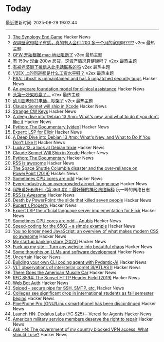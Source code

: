 # Today

最近更新时间: 2025-08-29 19:02:44

--- 
1. [The Synology End Game](https://lowendbox.com/blog/they-used-to-be-good-but-now-theyve-turned-to-evil-the-synology-end-game/) Hacker News
2. [观隔壁宽带帖子有感，真的有人会付 200 多一个月的宽带吗????](https://www.v2ex.com/t/1155739) v2ex 最热主题
3. [GFW 开始根据 mac 地址阻断了](https://www.v2ex.com/t/1155738) v2ex 最热主题
4. [有 150w 现金 200w 房贷，这资产情况算健康吗？](https://www.v2ex.com/t/1155721) v2ex 最热主题
5. [有被老婆删了微信从此电话联系的吗](https://www.v2ex.com/t/1155715) v2ex 最热主题
6. [V2EX 上的同道都是什么工资水平呀？](https://www.v2ex.com/t/1155706) v2ex 最热主题
7. [PSA: Libxslt is unmaintained and has 5 unpatched security bugs](https://vuxml.freebsd.org/freebsd/b0a3466f-5efc-11f0-ae84-99047d0a6bcc.html) Hacker News
8. [An eyecare foundation model for clinical assistance](https://www.nature.com/articles/s41591-025-03900-7) Hacker News
9. [头第一吵架吵赢了...](https://www.v2ex.com/t/1155712) v2ex 最热主题
10. [幼儿园老师打电话，吵架了](https://www.v2ex.com/t/1155696) v2ex 最热主题
11. [Claude Sonnet will ship in Xcode](https://developer.apple.com/documentation/xcode-release-notes/xcode-26-release-notes) Hacker News
12. [Strange CW Keys](https://sites.google.com/site/oh6dccw/strangecwkeys) Hacker News
13. [A deep dive into Debian 13 /tmp: What's new, and what to do if you don't like it](https://lowendbox.com/blog/a-deep-dive-into-debian-13s-tmp-whats-new-and-what-to-do-if-you-dont-like-it/) Hacker News
14. [Python: The Documentary [video]](https://www.youtube.com/watch?v=GfH4QL4VqJ0) Hacker News
15. [Expert: LSP for Elixir](https://github.com/elixir-lang/expert) Hacker News
16. [A Deep Dive into Debian 13 /tmp: What's New, and What to Do If You Don't Like It](https://lowendbox.com/blog/a-deep-dive-into-debian-13s-tmp-whats-new-and-what-to-do-if-you-dont-like-it/) Hacker News
17. [Lucky 13: a look at Debian trixie](https://lwn.net/Articles/1033474/) Hacker News
18. [Claude Sonnet Will Ship in Xcode](https://developer.apple.com/documentation/xcode-release-notes/xcode-26-release-notes) Hacker News
19. [Python: The Documentary](https://lwn.net/Articles/1035537/) Hacker News
20. [RSS is awesome](https://evanverma.com/rss-is-awesome) Hacker News
21. [The Space Shuttle Columbia disaster and the over-reliance on PowerPoint (2019)](https://mcdreeamiemusings.com/blog/2019/4/13/gsux1h6bnt8lqjd7w2t2mtvfg81uhx) Hacker News
22. [Sometimes CPU cores are odd](https://anubis.techaro.lol/blog/2025/cpu-core-odd/) Hacker News
23. [Every industry is an overcrowded airport lounge now](https://quoththeraven.substack.com/p/every-industry-is-an-overcrowded) Hacker News
24. [科技爱好者周刊（第 363 期）：最好懂的神经网络解释](http://www.ruanyifeng.com/blog/2025/08/weekly-issue-363.html) 阮一峰的网络日志
25. [RSS Is Awesome](https://evanverma.com/rss-is-awesome) Hacker News
26. [Death by PowerPoint: the slide that killed seven people](https://mcdreeamiemusings.com/blog/2019/4/13/gsux1h6bnt8lqjd7w2t2mtvfg81uhx) Hacker News
27. [Rupert's Property](https://johncarlosbaez.wordpress.com/2025/08/28/a-polyhedron-without-ruperts-property/) Hacker News
28. [Expert LSP the official language server implementation for Elixir](https://github.com/elixir-lang/expert) Hacker News
29. [Sometimes CPU cores are odd – Anubis](https://anubis.techaro.lol/blog/2025/cpu-core-odd/) Hacker News
30. [Speed-coding for the 6502 – a simple example](https://www.colino.net/wordpress/en/archives/2025/08/28/speed-coding-for-the-6502-a-simple-example/) Hacker News
31. [You no longer need JavaScript: an overview of what makes modern CSS so awesome](https://lyra.horse/blog/2025/08/you-dont-need-js/) Hacker News
32. [My startup banking story (2023)](https://mitchellh.com/writing/my-startup-banking-story) Hacker News
33. [Fuck up my site – Turn any website into beautiful chaos](https://www.fuckupmysite.com/?url=https%3A%2F%2Fnews.ycombinator.com&torchCursor=true&comicSans=true&fakeCursors=true&peskyFly=true) Hacker News
34. [Some thoughts on LLMs and software development](https://martinfowler.com/articles/202508-ai-thoughts.html) Hacker News
35. [Uncertain<T>](https://nshipster.com/uncertainty/) Hacker News
36. [Building your own CLI coding agent with Pydantic-AI](https://martinfowler.com/articles/build-own-coding-agent.html) Hacker News
37. [VLT observations of interstellar comet 3I/ATLAS II](https://arxiv.org/abs/2508.18382) Hacker News
38. [There Goes the American Muscle Car](https://thedispatch.com/article/dodge-challenger-muscle-cars/) Hacker News
39. [RFC 8594: The Sunset HTTP Header Field (2019)](https://datatracker.ietf.org/doc/html/rfc8594) Hacker News
40. [Web Bot Auth](https://developers.cloudflare.com/bots/reference/bot-verification/web-bot-auth/) Hacker News
41. [Spiped – secure pipe for SSH, SMTP, etc.](https://www.tarsnap.com/spiped.html) Hacker News
42. [Colleges see significant drop in international students as fall semester begins](https://text.npr.org/nx-s1-5498669) Hacker News
43. [PinePhone Pro [GNU/Linux smartphone] has been discontinued](https://social.treehouse.systems/@pine64/115027515081143369) Hacker News
44. [Launch HN: Dedalus Labs (YC S25) – Vercel for Agents](https://news.ycombinator.com/item?id=45054040) Hacker News
45. [American military service members deserve the right to repair](https://www.militarytimes.com/opinion/2025/07/11/why-service-members-deserve-the-right-to-repair/) Hacker News
46. [Ask HN: The government of my country blocked VPN access. What should I use?](https://news.ycombinator.com/item?id=45054260) Hacker News
